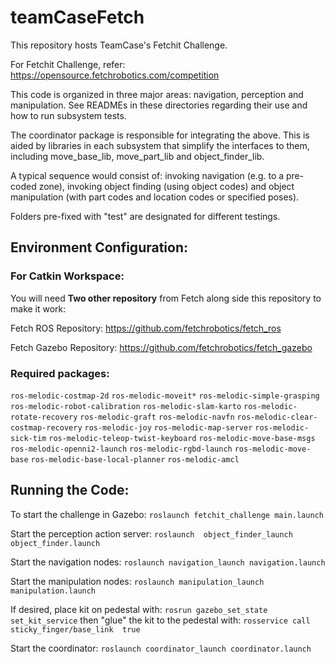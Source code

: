 # teamCaseFetch
This repository hosts TeamCase's Fetchit Challenge.

For Fetchit Challenge, refer:
https://opensource.fetchrobotics.com/competition

This code is organized in three major areas: navigation, perception and manipulation. See READMEs in these directories regarding their use and how to run subsystem tests.

The coordinator package is responsible for integrating the above.  This is aided by libraries in
each subsystem that simplify the interfaces to them, including move_base_lib, move_part_lib and object_finder_lib.

A typical sequence would consist of: invoking navigation (e.g. to a pre-coded zone), invoking object finding 
(using object codes) and object manipulation (with part codes and location  codes or specified poses).

Folders pre-fixed with "test" are designated for different testings.

## Environment Configuration:
### For Catkin Workspace:
You will need **Two other repository** from Fetch along side this repository to make it work:

Fetch ROS Repository: https://github.com/fetchrobotics/fetch_ros

Fetch Gazebo Repository: https://github.com/fetchrobotics/fetch_gazebo

### Required packages:
`ros-melodic-costmap-2d`
`ros-melodic-moveit*`
`ros-melodic-simple-grasping`
`ros-melodic-robot-calibration`
`ros-melodic-slam-karto`
`ros-melodic-rotate-recovery`
`ros-melodic-graft`
`ros-melodic-navfn`
`ros-melodic-clear-costmap-recovery` 
`ros-melodic-joy` 
`ros-melodic-map-server`
`ros-melodic-sick-tim`
`ros-melodic-teleop-twist-keyboard`
`ros-melodic-move-base-msgs`
`ros-melodic-openni2-launch`
`ros-melodic-rgbd-launch`
`ros-melodic-move-base`
`ros-melodic-base-local-planner`
`ros-melodic-amcl`

## Running the Code:
To start the challenge in Gazebo:
`roslaunch fetchit_challenge main.launch`

Start the perception action server:
`roslaunch  object_finder_launch object_finder.launch`

Start the navigation nodes: 
`roslaunch navigation_launch navigation.launch`

Start the manipulation nodes: 
`roslaunch manipulation_launch manipulation.launch`

If desired, place kit on pedestal with:
`rosrun gazebo_set_state set_kit_service`
then "glue" the kit to the pedestal with:
`rosservice call sticky_finger/base_link  true`

Start the coordinator:
`roslaunch coordinator_launch coordinator.launch`

